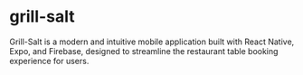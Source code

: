 # grill-salt
Grill-Salt is a modern and intuitive mobile application built with React Native, Expo, and Firebase, designed to streamline the restaurant table booking experience for users.
